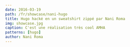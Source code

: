 ```yaml
---
date: 2016-03-19
path: /fr/showcase/nani-hugo
title: Hugo hacké en un sweatshirt zippé par Nani Roma
img: showcase.jpg
caption: C'est une réalisation très cool AMHA
patterns: [hugo]
author: Nani Roma
---
```

